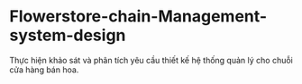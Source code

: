 # Flowerstore-chain-Management-system-design
Thực hiện khảo sát và phân tích yêu cầu thiết kế hệ thống quản lý cho chuỗi cửa hàng bán hoa.
